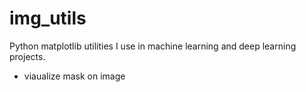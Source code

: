 # img_utils
Python matplotlib utilities I use in machine learning and deep learning projects.
* viaualize mask on image
